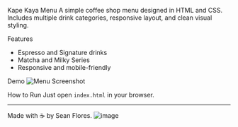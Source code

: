 Kape Kaya Menu
A simple coffee shop menu designed in HTML and CSS. Includes multiple drink categories, responsive layout, and clean visual styling.

Features
- Espresso and Signature drinks
- Matcha and Milky Series
- Responsive and mobile-friendly

Demo
![Menu Screenshot](Screenshot.png)

How to Run
Just open `index.html` in your browser.

---
Made with ☕ by Sean Flores.
![image](https://github.com/user-attachments/assets/ffc96f77-59be-4f59-a344-2bd223b1e487)
